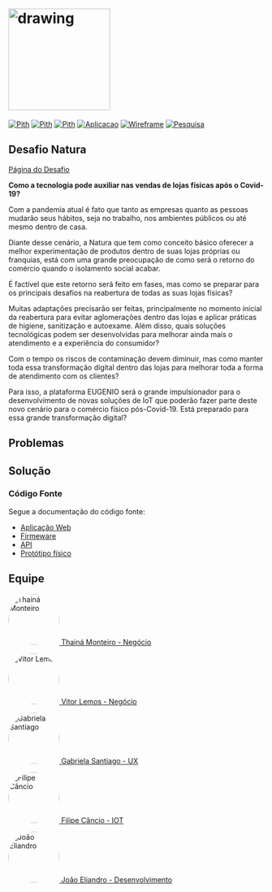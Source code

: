 # [<img src="https://www.eugeniochallengehub.io/wp-content/themes/challengehub/img/logo.png" alt="drawing" width="200"/>](https://github.com/filipecancio/eugenio-challeng)

[![Pith](https://img.shields.io/badge/pitch-video-media?colorA=ef5350&colorB=d32f2f&style=for-the-badge)](https://github.com/filipecancio/eugenio-challenge)
[![Pith](https://img.shields.io/badge/demo-video-media?colorA=ef5350&colorB=d32f2f&style=for-the-badge)](https://github.com/filipecancio/eugenio-challenge)
[![Pith](https://img.shields.io/badge/pitch-ppt-media?colorA=e9a62a&colorB=e28800&style=for-the-badge)](https://docs.google.com/presentation/d/1QJ209s56Z7jyDzCSVrqD3MBGxHJJTT-_kZ6-s4bfNzA/edit?usp=sharing)
[![Aplicacao](https://img.shields.io/badge/aplicaçao-site-media?colorA=951ac5&colorB=73079e&style=for-the-badge)](https://eugenio-challenge-application.herokuapp.com)
[![Wireframe](https://img.shields.io/badge/wireframe-figma-media?colorA=636363&colorB=3f3f3f&style=for-the-badge)](https://github.com/filipecancio/eugenio-challenge)
[![Pesquisa](https://img.shields.io/badge/pesquisa-notion-media?colorA=636363&colorB=3f3f3f&style=for-the-badge)](https://www.notion.so/Eugenio-Challenge-1c4565855d2740d08456ff7db085fcce)


## Desafio Natura
[Página do Desafio](https://www.eugeniochallengehub.io/)

**Como a tecnologia pode auxiliar nas vendas de lojas físicas após o Covid-19?**

Com a pandemia atual é fato que tanto as empresas quanto as pessoas mudarão seus hábitos, seja no trabalho, nos ambientes públicos ou até mesmo dentro de casa.

Diante desse cenário, a Natura que tem como conceito básico oferecer a melhor experimentação de produtos dentro de suas lojas próprias ou franquias, está com uma grande preocupação de como será o retorno do comércio quando o isolamento social acabar.

É factível que este retorno será feito em fases, mas como se preparar para os principais desafios na reabertura de todas as suas lojas físicas?

Muitas adaptações precisarão ser feitas, principalmente no momento inicial da reabertura para evitar aglomerações dentro das lojas e aplicar práticas de higiene, sanitização e autoexame. Além disso, quais soluções tecnológicas podem ser desenvolvidas para melhorar ainda mais o atendimento e a experiência do consumidor?

Com o tempo os riscos de contaminação devem diminuir, mas como manter toda essa transformação digital dentro das lojas para melhorar toda a forma de atendimento com os clientes?

Para isso, a plataforma EUGENIO será o grande impulsionador para o desenvolvimento de novas soluções de IoT que poderão fazer parte deste novo cenário para o comércio físico pós-Covid-19. Está preparado para essa grande transformação digital?

## Problemas

## Solução

### Código Fonte
Segue a documentação do código fonte:
- [Aplicação Web](application/README.md)
- [Firmeware]()
- [API]()
- [Protótipo físico]()

## Equipe
[<img src="https://avatars0.githubusercontent.com/u/47891117?s=460&u=1f748e7fdec0b9d42b23f20d70f774031378e9b7&v=4" alt="Thainá Monteiro" width="100" style="border-radius:50%"/> 
Thainá Monteiro - Negócio](https://github.com/thainamonteiro)

[<img src="https://avatars2.githubusercontent.com/u/31148456?s=460&u=bbec9cff52e0bfbe009e0812f9fc73f325135da9&v=4" alt="Vitor Lemos" width="100" style="border-radius:50%"/> 
Vitor Lemos - Negócio](https://github.com/vitorglemos)

[<img src="https://avatars3.githubusercontent.com/u/45946798?s=460&u=c2f0a21b9cd637eab5c63e4fa996e2183cedd200&v=4" alt="Gabriela Santiago" width="100" style="border-radius:50%"/> 
Gabriela Santiago - UX](https://github.com/penguelengue)

[<img src="https://avatars0.githubusercontent.com/u/13178261?s=460&u=82b8e7a2a45c8f829a823fb48bb59506c87fbb61&v=4" alt="Filipe Câncio" width="100" style="border-radius:50%"/> 
Filipe Câncio - IOT](https://github.com/filipecancio)

[<img src="https://avatars1.githubusercontent.com/u/52173525?s=460&u=c5449ff37a66ed39e4b065067492ff63366f7c05&v=4" alt="João Eliandro" width="100" style="border-radius:50%"/> 
João Eliandro - Desenvolvimento](https://github.com/joaoeliandro)
